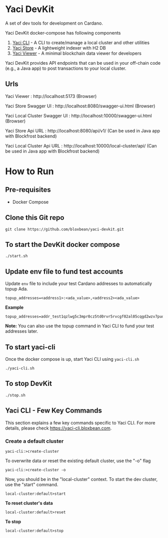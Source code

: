 # Yaci DevKit

A set of dev tools for development on Cardano.

Yaci DevKit docker-compose has following components

1. [Yaci CLI](https://github.com/bloxbean/yaci-cli)       - A CLI to create/manage a local cluster and other utilities
2. [Yaci Store](https://github.com/bloxbean/yaci-store)   - A lightweight indexer with H2 DB
3. [Yaci Viewer](https://github.com/bloxbean/yaci-viewer) - A minimal blockchain data viewer for developers

Yaci DevKit provides API endpoints that can be used in your off-chain code (e.g., a Java app) to post transactions to your local cluster.

Urls
--------------------------------------------
Yaci Viewer                   : http://localhost:5173   (Browser)

Yaci Store Swagger UI         : http://localhost:8080/swagger-ui.html  (Browser)

Yaci Local Cluster Swagger UI : http://localhost:10000/swagger-ui.html  (Browser)

Yaci Store Api URL            : http://localhost:8080/api/v1/   (Can be used in Java app with Blockfrost backend)

Yaci Local Cluster Api URL    : http://localhost:10000/local-cluster/api/   (Can be used in Java app with Blockfrost backend)

# How to Run

## Pre-requisites

- Docker Compose

## Clone this Git repo

```shell
git clone https://github.com/bloxbean/yaci-devkit.git
```

## To start the DevKit docker compose

```shell
./start.sh
```
## Update env file to fund test accounts

Update ```env``` file to include your test Cardano addresses to automatically topup Ada.

```
topup_addresses=<address1>:<ada_value>,<address2><ada_value>
```

**Example**

```
topup_addresses=addr_test1qzlwg5c3mpr0cz5td0rvr5rvcgf02al05cqgd2wzv7pud6chpzk4elx4jh2f7xtftjrdxddr88wg6sfszu8r3gktpjtqrr00q9:20000,addr_test1qqwpl7h3g84mhr36wpetk904p7fchx2vst0z696lxk8ujsjyruqwmlsm344gfux3nsj6njyzj3ppvrqtt36cp9xyydzqzumz82:10000
```

**Note:** You can also use the topup command in Yaci CLI to fund your test addresses later.

## To start yaci-cli

Once the docker compose is up, start Yaci CLI using ```yaci-cli.sh```

```shell
./yaci-cli.sh
```

## To stop DevKit

```shell
./stop.sh
```

## Yaci CLI - Few Key Commands

This section explains a few key commands specific to Yaci CLI. For more details, please check https://yaci-cli.bloxbean.com.

### Create a default cluster

```
yaci-cli:>create-cluster
```
To overwrite data or reset the existing default cluster, use the "-o" flag

```
yaci-cli:>create-cluster -o
```

Now, you should be in the "local-cluster" context. To start the dev cluster, use the "start" command.
```
local-cluster:default>start
```

**To reset cluster's data**

```
local-cluster:default>reset
```

**To stop**

```
local-cluster:default>stop
```





